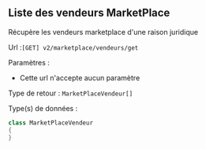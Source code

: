 ## <span id='listevendeurs'>Liste des vendeurs MarketPlace</span>

Récupère les vendeurs marketplace d'une raison juridique

Url :`[GET] v2/marketplace/vendeurs/get`

Paramètres : 

- Cette url n'accepte aucun paramètre

Type de retour : `MarketPlaceVendeur[]`

Type(s) de données :

```csharp
class MarketPlaceVendeur
{
}

```
